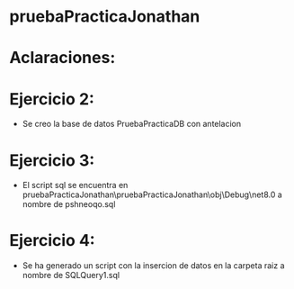 # pruebaPracticaJonathan

# Aclaraciones:

# Ejercicio 2:

- Se creo la base de datos PruebaPracticaDB con antelacion

# Ejercicio 3:

- El script sql  se encuentra en pruebaPracticaJonathan\pruebaPracticaJonathan\obj\Debug\net8.0 a nombre de pshneoqo.sql

# Ejercicio 4:

- Se ha generado un script con la insercion de datos en la carpeta raiz a nombre de SQLQuery1.sql


